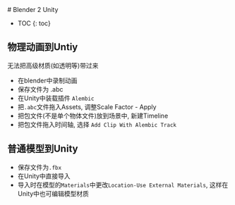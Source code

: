 <head>
    <script src="https://cdn.mathjax.org/mathjax/latest/MathJax.js?config=TeX-AMS-MML_HTMLorMML" type="text/javascript"></script>
    <script type="text/x-mathjax-config">
        MathJax.Hub.Config({
            tex2jax: {
            skipTags: ['script', 'noscript', 'style', 'textarea', 'pre'],
            inlineMath: [['$','$']]
            }
        });
    </script>
      <script src="https://unpkg.com/mermaid@8.0.0/dist/mermaid.min.js"></script>
      <script>mermaid.initialize({startOnLoad:true});</script>
</head>
# Blender 2 Unity

* TOC
{: toc}
## 物理动画到Untiy

无法把高级材质(如透明等)带过来

- 在blender中录制动画
- 保存文件为 .abc
- 在Unity中装载插件 `Alembic`
- 把`.abc`文件拖入Assets, 调整Scale Factor - Apply
- 把包文件(不是单个物体文件)放到场景中, 新建Timeline
- 把包文件拖入时间轴, 选择 `Add Clip With Alembic Track`

## 普通模型到Unity

- 保存文件为`.fbx`
- 在Unity中直接导入
- 导入时在模型的`Materials`中更改`Location-Use External Materials`, 这样在Unity中也可编辑模型材质

